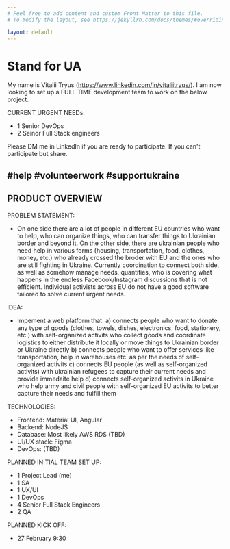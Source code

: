 ```yaml
---
# Feel free to add content and custom Front Matter to this file.
# To modify the layout, see https://jekyllrb.com/docs/themes/#overriding-theme-defaults

layout: default
---
```


# Stand for UA
My name is Vitalii Tryus (https://www.linkedin.com/in/vitaliitryus/). I am now looking to set up a FULL TIME development team to work on the below project.

CURRENT URGENT NEEDs:
- 1 Senior DevOps
- 2 Seinor Full Stack engineers

Please DM me in LinkedIn if you are ready to participate. 
If you can't participate but share.

#help #volunteerwork #supportukraine
----------------------
PRODUCT OVERVIEW
----------------------
PROBLEM STATEMENT:
- On one side there are a lot of people in different EU countries who want to help, who can organize things, who can transfer things to Ukrainian border and beyond it. On the other side, there are ukrainian people who need help in various forms (housing, transportation, food, clothes, money, etc.) who already crossed the broder with EU and the ones who are still fighting in Ukraine. Currently coordination to connect both side, as well as somehow manage needs, quantities, who is covering what happens in the endless Facebook/Instagram discussions that is not efficient. Individual activists across EU do not have a good software tailored to solve current urgent needs.

IDEA:
- Impement a web platform that:
a) connects people who want to donate any type of goods (clothes, towels, dishes, electronics, food, stationery, etc.) with self-organized activits who collect goods and coordinate logistics to either distribute it locally or move things to Ukrainian border or Ukraine directly
b) connects people who want to offer services like transportation, help in warehouses etc. as per the needs of self-organized activits
c) connects EU people (as well as self-organized activits) with ukrainian refugees to capture their current needs and provide immedaite help
d) connects self-organized activits in Ukraine who help army and civil people with self-organized EU activits to better capture their needs and fulfill them

TECHNOLOGIES:
- Frontend: Material UI, Angular
- Backend: NodeJS
- Database: Most likely AWS RDS (TBD)
- UI/UX stack: Figma
- DevOps: (TBD)

PLANNED INITIAL TEAM SET UP:
- 1 Project Lead (me)
- 1 SA
- 1 UX/UI
- 1 DevOps
- 4 Senior Full Stack Engineers
- 2 QA

PLANNED KICK OFF:
- 27 February 9:30
